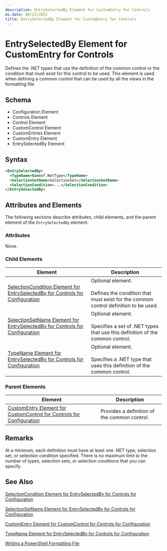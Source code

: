 ```yaml
---
description: EntrySelectedBy Element for CustomEntry for Controls
ms.date: 08/23/2021
title: EntrySelectedBy Element for CustomEntry for Controls
---
```

# EntrySelectedBy Element for CustomEntry for Controls

Defines the .NET types that use the definition of the common control or the condition that must
exist for this control to be used. This element is used when defining a common control that can be
used by all the views in the formatting file.

## Schema

- Configuration Element
- Controls Element
- Control Element
- CustomControl Element
- CustomEntries Element
- CustomEntry Element
- EntrySelectedBy Element

## Syntax

```xml
<EntrySelectedBy>
  <TypeName>Nameof.NetType</TypeName>
  <SelectionSetName>SelectionSet</SelectionSetName>
  <SelectionCondition>...</SelectionCondition>
</EntrySelectedBy>
```

## Attributes and Elements

The following sections describe attributes, child elements, and the parent element of the
`EntrySelectedBy` element.

### Attributes

None.

### Child Elements

|Element|Description|
|-------------|-----------------|
|[SelectionCondition Element for EntrySelectedBy for Controls for Configuration](./selectioncondition-element-for-entryselectedby-for-controls-for-configuration-format.md)|Optional element.<br /><br /> Defines the condition that must exist for the common control definition to be used.|
|[SelectionSetName Element for EntrySelectedBy for Controls for Configuration](./selectionsetname-element-for-selectioncondition-for-controls-for-configuration-format.md)|Optional element.<br /><br /> Specifies a set of .NET types that use this definition of the common control.|
|[TypeName Element for EntrySelectedBy for Controls for Configuration](./typename-element-for-entryselectedby-for-controls-for-configuration-format.md)|Optional element.<br /><br /> Specifies a .NET type that uses this definition of the common control.|

### Parent Elements

|Element|Description|
|-------------|-----------------|
|[CustomEntry Element for CustomControl for Controls for Configuration](./customentry-element-for-customcontrol-for-controls-for-configuration-format.md)|Provides a definition of the common control.|

## Remarks

At a minimum, each definition must have at least one .NET type, selection set, or selection
condition specified. There is no maximum limit to the number of types, selection sets, or selection
conditions that you can specify.

## See Also

[SelectionCondition Element for EntrySelectedBy for Controls for Configuration](./selectioncondition-element-for-entryselectedby-for-controls-for-configuration-format.md)

[SelectionSetName Element for EntrySelectedBy for Controls for Configuration](./selectionsetname-element-for-selectioncondition-for-controls-for-configuration-format.md)

[CustomEntry Element for CustomControl for Controls for Configuration](./customentry-element-for-customcontrol-for-controls-for-configuration-format.md)

[TypeName Element for EntrySelectedBy for Controls for Configuration](./typename-element-for-selectioncondition-for-controls-for-configuration-format.md)

[Writing a PowerShell Formatting File](./writing-a-powershell-formatting-file.md)
